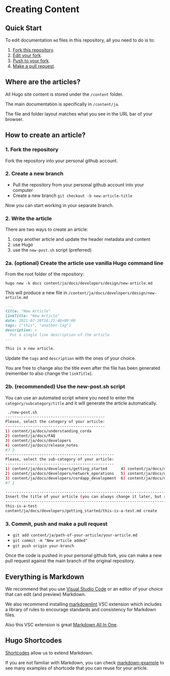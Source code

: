 # Creating Content

## Quick Start

To edit documentation `md` files in this repository, all you need to do is to:

1. [Fork this repository](https://guides.github.com/activities/forking/).
2. [Edit your fork](https://guides.github.com/activities/forking/#making-changes).
3. [Push to your fork](https://guides.github.com/activities/forking/#making-changes).
4. [Make a pull request](https://guides.github.com/activities/forking/#making-a-pull-request).

## Where are the articles?

All Hugo site content is stored under the `/content` folder.

The main documentation is specifically in `/content/ja`.

The file and folder layout matches what you see in the URL bar of your browser.

## How to create an article?

### 1. Fork the repository
Fork the repository into your personal github account.

### 2. Create a new branch
- Pull the repository from your personal github account into your computer
- Create a new branch `git checkout -b new-article-title`

Now you can start working in your separate branch.

### 2. Write the article
There are two ways to create an article:

1. copy another article and update the header metadata and content
2. use Hugo
3. use the `new-post.sh` script (preferred)

### 2a. (optional) Create the article use vanilla Hugo command line
From the root folder of the repository:

```shell
hugo new -k docs content/ja/docs/developers/design/new-article.md
```

This will produce a new file in `/content/ja/docs/developers/design/new-article.md`

```markdown
---
title: "New Article"
linkTitle: "New Article"
date: 2021-07-28T16:21:40+09:00
tags: ["this", "another-tag"]
description: >
  Put a single line description of the article
---

This is a new article.
```

Update the `tags` and `description` with the ones of your choice.

You are free to change also the title even after the file has been generated (remember to also change the `linkTitle`). 

### 2b. (recommended) Use the new-post.sh script
You can use an automated script where you need to enter the `category/subcategory/title` and it will generate the article automatically.

```bash
 ./new-post.sh 
--------------------------------------------
Please, select the category of your article:
--------------------------------------------
1) content/ja/docs/understanding_corda
2) content/ja/docs/FAQ
3) content/ja/docs/developers
4) content/ja/docs/release_notes
#? 3
------------------------------------------------
Please, select the sub-category of your article:
------------------------------------------------
1) content/ja/docs/developers/getting_started      4) content/ja/docs/developers/samples              7) content/ja/docs/developers/node_operations
2) content/ja/docs/developers/network_operations   5) content/ja/docs/developers/performance
3) content/ja/docs/developers/cordapp_development  6) content/ja/docs/developers/design
#? 1

-------------------------------------------------------------------------------------------------------------------
Insert the title of your article (you can always change it later, but remember to change the name of the file too):
-------------------------------------------------------------------------------------------------------------------
this-is-a-test
content/ja/docs/developers/getting_started/this-is-a-test.md create
```
### 3. Commit, push and make a pull request
- `git add content/ja/path-of-your-article/your-article.md`
- `git commit -m "New article added"`
- `git push origin your-branch`

Once the code is pushed in your personal github fork, you can make a new pull request against the main branch of the original repository.

## Everything is Markdown

We recommend that you use [Visual Studio Code](https://code.visualstudio.com/) or an editor of your choice that can edit (and preview) Markdown.

We also recommend installing [markdownlint](https://marketplace.visualstudio.com/items?itemName=DavidAnson.vscode-markdownlint) VSC extension which includes a library of rules to encourage standards and consistency for Markdown files.

Also this VSC extension is great [Markdown All In One](https://marketplace.visualstudio.com/items?itemName=yzhang.markdown-all-in-one).


## Hugo Shortcodes

[Shortcodes](https://gohugo.io/content-management/shortcodes/#readout) allow us to extend Markdown.

If you are not familiar with Markdown, you can check [markdown-example](markdown-example.md) to see many examples of shortcode that you can reuse for your article.
